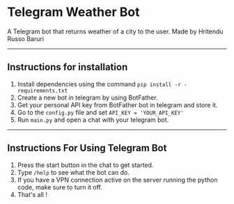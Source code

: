 # Telegram Weather Bot
A Telegram bot that returns weather of a city to the user. Made by Hritendu Russo Baruri
****************

## Instructions for installation
1) Install dependencies using the command  `pip install -r -requirements.txt`
2) Create a new bot in telegram by using BotFather. 
3) Get your personal API key from BotFather bot in telegram and store it.
4) Go to the `config.py` file and set `API_KEY = 'YOUR_API_KEY'`
5) Run `main.py` and open a chat with your telegram bot.

***

## Instructions For Using Telegram Bot

1) Press the start button in the chat to get started.
2) Type `/help` to see what the bot can do.
3) If you have a VPN connection active on the server running the python code, make sure to turn it off. 
4) That's all !
